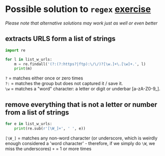 
# Possible solution to `regex` [exercise](01tuesday-regex-exercise.md)
*Please note that alternative solutions may work just as well or even better*

## extracts URLS form a list of strings

```python
import re

for l in list_w_urls:
    m = re.findall('(?:(?:https?|ftp):\/\/)?[\w.]+\.[\w]+.', l)
    print(m)

```

`?` = matches either once or zero times  
`?:` = matches the group but does not captured it / save it.  
`\w` = matches a "word" character: a letter or digit or underbar [a-zA-Z0-9_].  


## remove everything that is not a letter or number from a list of strings

```python
for e in list_w_urls:
    print(re.sub(r'[\W_]+', ' ', e))
```

`[\W_]` = matches any non-word character (or underscore, which is weirdly enough considered a 'word character' - therefore, if we simply do `\W`, we miss the underscores)
`+` = 1 or more times  
